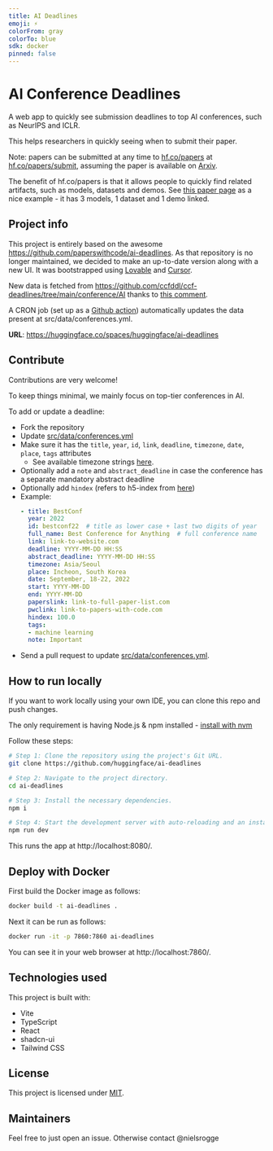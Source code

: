 ```yaml
---
title: AI Deadlines
emoji: ⚡
colorFrom: gray
colorTo: blue
sdk: docker
pinned: false
---
```


# AI Conference Deadlines

A web app to quickly see submission deadlines to top AI conferences, such as NeurIPS and ICLR.

This helps researchers in quickly seeing when to submit their paper.

Note: papers can be submitted at any time to [hf.co/papers](https://hf.co/papers) at [hf.co/papers/submit](https://hf.co/papers/submit), assuming the paper is available on [Arxiv](https://arxiv.org/).

The benefit of hf.co/papers is that it allows people to quickly find related artifacts, such as models, datasets and demos. See [this paper page](https://huggingface.co/papers/2502.04328) as a nice example - it has 3 models, 1 dataset and 1 demo linked.

## Project info

This project is entirely based on the awesome https://github.com/paperswithcode/ai-deadlines. As that repository is no longer maintained, we decided to make an up-to-date version along with a new UI. It was bootstrapped using [Lovable](https://lovable.dev/) and [Cursor](https://www.cursor.com/).

New data is fetched from https://github.com/ccfddl/ccf-deadlines/tree/main/conference/AI thanks to [this comment](https://github.com/paperswithcode/ai-deadlines/issues/723#issuecomment-2603420945). 

A CRON job (set up as a [Github action](.github/workflows/update-conferences.yml)) automatically updates the data present at src/data/conferences.yml.

**URL**: https://huggingface.co/spaces/huggingface/ai-deadlines

## Contribute

Contributions are very welcome!

To keep things minimal, we mainly focus on top-tier conferences in AI.

To add or update a deadline:
- Fork the repository
- Update [src/data/conferences.yml](src/data/conferences.yml)
- Make sure it has the `title`, `year`, `id`, `link`, `deadline`, `timezone`, `date`, `place`, `tags` attributes
    + See available timezone strings [here](https://momentjs.com/timezone/).
- Optionally add a `note` and `abstract_deadline` in case the conference has a separate mandatory abstract deadline
- Optionally add `hindex` (refers to h5-index from [here](https://scholar.google.com/citations?view_op=top_venues&vq=eng))
- Example:
    ```yaml
    - title: BestConf
      year: 2022
      id: bestconf22  # title as lower case + last two digits of year
      full_name: Best Conference for Anything  # full conference name
      link: link-to-website.com
      deadline: YYYY-MM-DD HH:SS
      abstract_deadline: YYYY-MM-DD HH:SS
      timezone: Asia/Seoul
      place: Incheon, South Korea
      date: September, 18-22, 2022
      start: YYYY-MM-DD
      end: YYYY-MM-DD
      paperslink: link-to-full-paper-list.com
      pwclink: link-to-papers-with-code.com
      hindex: 100.0
      tags:
      - machine learning
      note: Important
    ```
- Send a pull request to update [src/data/conferences.yml](src/data/conferences.yml).

## How to run locally

If you want to work locally using your own IDE, you can clone this repo and push changes.

The only requirement is having Node.js & npm installed - [install with nvm](https://github.com/nvm-sh/nvm#installing-and-updating)

Follow these steps:

```sh
# Step 1: Clone the repository using the project's Git URL.
git clone https://github.com/huggingface/ai-deadlines

# Step 2: Navigate to the project directory.
cd ai-deadlines

# Step 3: Install the necessary dependencies.
npm i

# Step 4: Start the development server with auto-reloading and an instant preview.
npm run dev
```

This runs the app at http://localhost:8080/.

## Deploy with Docker

First build the Docker image as follows:

```bash
docker build -t ai-deadlines .
```

Next it can be run as follows:

```bash
docker run -it -p 7860:7860 ai-deadlines
```

You can see it in your web browser at http://localhost:7860/.

## Technologies used

This project is built with:

- Vite
- TypeScript
- React
- shadcn-ui
- Tailwind CSS

## License

This project is licensed under [MIT](LICENSE).

## Maintainers

Feel free to just open an issue. Otherwise contact @nielsrogge